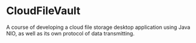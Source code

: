 # CloudFileVault

A course of developing a cloud file storage desktop application using Java NIO, as well as its own protocol of data transmitting.
